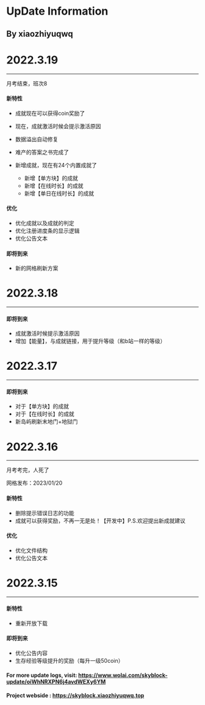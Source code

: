 # UpDate Information
## By xiaozhiyuqwq
# 2022.3.19

---

月考结束，班次8

#### 新特性

- 成就现在可以获得coin奖励了
- 现在，成就激活时候会提示激活原因
- 数据溢出自动修复
- 难产的答案之书完成了

- 新增成就，现在有24个内置成就了
  - 新增【单方块】的成就
  - 新增【在线时长】的成就
  - 新增【单日在线时长】的成就

#### 优化

- 优化成就以及成就的判定
- 优化注册进度条的显示逻辑
- 优化公告文本

#### 即将到来

- 新的网格刷新方案

# 2022.3.18

---

#### 即将到来

- 成就激活时候提示激活原因
- 增加【能量】，与成就链接，用于提升等级（和b站一样的等级）

# 2022.3.17

---

#### 即将到来

- 对于【单方块】的成就
- 对于【在线时长】的成就
- 新岛屿刷新末地门+地狱门

# 2022.3.16

---

月考考完，人死了

网格发布：2023/01/20

#### 新特性

- 删除提示错误日志的功能
- 成就可以获得奖励，不再一无是处！【开发中】P.S.欢迎提出新成就建议

#### 优化

- 优化文件结构
- 优化公告文本

# 2022.3.15

---

#### 新特性

- 重新开放下载

#### 即将到来

- 优化公告内容
- 生存经验等级提升的奖励（每升一级50coin）

#### For more update logs, visit: https://www.wolai.com/skyblock-update/oiWhNRXPN6j4avdWEXy6YM
#### Project webside : https://skyblock.xiaozhiyuqwq.top